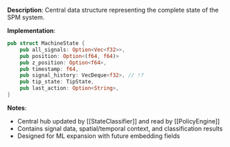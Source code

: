 **Description**: Central data structure representing the complete state of the SPM system.

**Implementation**: 
```rust
pub struct MachineState {
    pub all_signals: Option<Vec<f32>>,
    pub position: Option<(f64, f64)>
    pub z_position: Option<f64>,
    pub timestamp: f64,
    pub signal_history: VecDeque<f32>, // !?
    pub tip_state: TipState,
    pub last_action: Option<String>,
}
```

**Notes**: 
- Central hub updated by [[StateClassifier]] and read by [[PolicyEngine]]
- Contains signal data, spatial/temporal context, and classification results
- Designed for ML expansion with future embedding fields